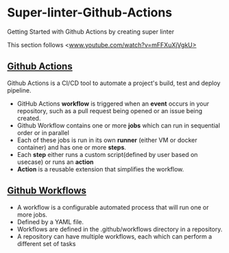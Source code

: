 # Super-linter-Github-Actions
Getting Started with Github Actions by creating super linter

This section follows <www.youtube.com/watch?v=mFFXuXjVgkU>

## [Github Actions](https://docs.github.com/en/actions/about-github-actions/understanding-github-actions)

Github Actions is a CI/CD tool to automate a project's build, test and deploy pipeline.
* GitHub Actions **workflow** is triggered when an **event** occurs in your repository, such as a pull request being opened or an issue being created.
* Github Workflow contains one or more **jobs** which can run in sequential order or in parallel
* Each of these jobs is run in its own **runner** (either VM or docker container) and has one or more **steps**.
* Each **step** either runs a custom script(defined by user based on usecase) or runs an **action**
* **Action** is a reusable extension that simplifies the workflow.

## [Github Workflows]()

* A workflow is a configurable automated process that will run one or more jobs.
* Defined by a YAML file.
* Workflows are defined in the .github/workflows directory in a repository.
* A repository can have multiple workflows, each which can perform a different set of tasks


